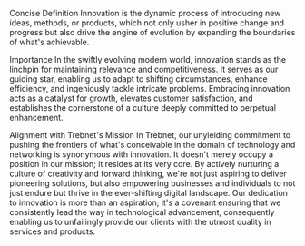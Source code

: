 Concise Definition
Innovation is the dynamic process of introducing new ideas, methods, or products, which not only usher in positive change and progress but also drive the engine of evolution by expanding the boundaries of what's achievable.

Importance
In the swiftly evolving modern world, innovation stands as the linchpin for maintaining relevance and competitiveness. It serves as our guiding star, enabling us to adapt to shifting circumstances, enhance efficiency, and ingeniously tackle intricate problems. Embracing innovation acts as a catalyst for growth, elevates customer satisfaction, and establishes the cornerstone of a culture deeply committed to perpetual enhancement.

Alignment with Trebnet's Mission
In Trebnet, our unyielding commitment to pushing the frontiers of what's conceivable in the domain of technology and networking is synonymous with innovation. It doesn't merely occupy a position in our mission; it resides at its very core. By actively nurturing a culture of creativity and forward thinking, we're not just aspiring to deliver pioneering solutions, but also empowering businesses and individuals to not just endure but thrive in the ever-shifting digital landscape. Our dedication to innovation is more than an aspiration; it's a covenant ensuring that we consistently lead the way in technological advancement, consequently enabling us to unfailingly provide our clients with the utmost quality in services and products.